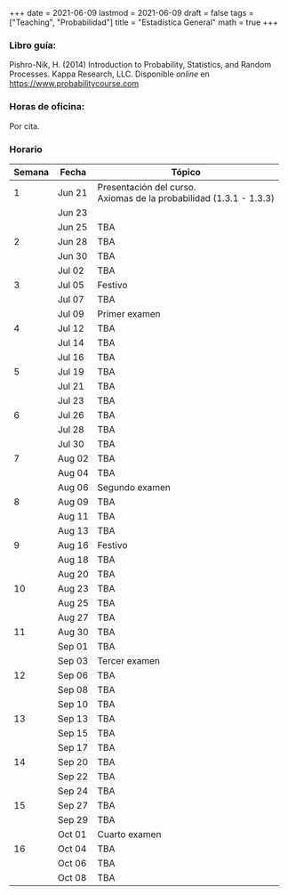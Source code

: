 +++
date      = 2021-06-09
lastmod   = 2021-06-09
draft     = false
tags      = ["Teaching", "Probabilidad"]
title     = "Estadística General"
math      = true
+++

### Libro guía:

Pishro-Nik, H. (2014) Introduction to Probability, Statistics, and Random Processes. Kappa Research, LLC. Disponible *online* en https://www.probabilitycourse.com

### Horas de oficina: 

Por cita.

### Horario

Semana | Fecha | Tópico
---| ---| ---
1  | Jun 21 | Presentación del curso. <br> Axiomas de la probabilidad (1.3.1 - 1.3.3)
&nbsp; | Jun 23 | 
&nbsp; | Jun 25 | TBA
2  | Jun 28 | TBA
&nbsp; | Jun 30 | TBA
&nbsp; | Jul 02 | TBA
3  | Jul 05 | Festivo
&nbsp; | Jul 07 | TBA
&nbsp; | Jul 09 | Primer examen
4  | Jul 12 | TBA
&nbsp; | Jul 14 | TBA
&nbsp; | Jul 16 | TBA
5  | Jul 19 | TBA
&nbsp; | Jul 21 | TBA
&nbsp; | Jul 23 | TBA
6  | Jul 26 | TBA
&nbsp; | Jul 28 | TBA
&nbsp; | Jul 30 | TBA
7  | Aug 02 | TBA
&nbsp; | Aug 04 | TBA
&nbsp; | Aug 06 | Segundo examen
8  | Aug 09 | TBA
&nbsp; | Aug 11 | TBA
&nbsp; | Aug 13 | TBA
9  | Aug 16 | Festivo
&nbsp; | Aug 18 | TBA
&nbsp; | Aug 20 | TBA
10  | Aug 23 | TBA
&nbsp; | Aug 25 | TBA
&nbsp; | Aug 27 | TBA
11  | Aug 30 | TBA
&nbsp; | Sep 01 | TBA
&nbsp; | Sep 03 | Tercer examen
12  | Sep 06 | TBA
&nbsp; | Sep 08 | TBA
&nbsp; | Sep 10 | TBA
13  | Sep 13 | TBA
&nbsp; | Sep 15 | TBA
&nbsp; | Sep 17 | TBA
14  | Sep 20 | TBA
&nbsp; | Sep 22 | TBA
&nbsp; | Sep 24 | TBA
15  | Sep 27 | TBA
&nbsp; | Sep 29 | TBA
&nbsp; | Oct 01 | Cuarto examen
16  | Oct 04 | TBA
&nbsp; | Oct 06 | TBA
&nbsp; | Oct 08 | TBA
